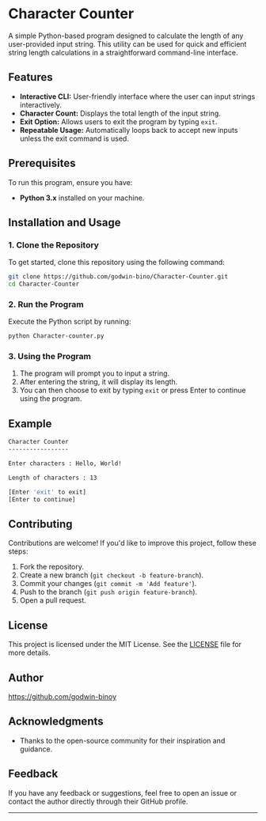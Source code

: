 # Character Counter

A simple Python-based program designed to calculate the length of any user-provided input string. This utility can be used for quick and efficient string length calculations in a straightforward command-line interface.



## Features

- **Interactive CLI:** User-friendly interface where the user can input strings interactively.
- **Character Count:** Displays the total length of the input string.
- **Exit Option:** Allows users to exit the program by typing `exit`.
- **Repeatable Usage:** Automatically loops back to accept new inputs unless the exit command is used.



## Prerequisites

To run this program, ensure you have:

- **Python 3.x** installed on your machine.



## Installation and Usage

### 1. Clone the Repository

To get started, clone this repository using the following command:

```bash
git clone https://github.com/godwin-bino/Character-Counter.git
cd Character-Counter
```

### 2. Run the Program

Execute the Python script by running:

```bash
python Character-counter.py
```

### 3. Using the Program

1. The program will prompt you to input a string.
2. After entering the string, it will display its length.
3. You can then choose to exit by typing `exit` or press Enter to continue using the program.



## Example

```bash
Character Counter
-----------------

Enter characters : Hello, World!

Length of characters : 13

[Enter 'exit' to exit]
[Enter to continue]
```



## Contributing

Contributions are welcome! If you'd like to improve this project, follow these steps:

1. Fork the repository.
2. Create a new branch (`git checkout -b feature-branch`).
3. Commit your changes (`git commit -m 'Add feature'`).
4. Push to the branch (`git push origin feature-branch`).
5. Open a pull request.



## License

This project is licensed under the MIT License. See the [LICENSE](LICENSE) file for more details.



## Author

https://github.com/godwin-binoy



## Acknowledgments

- Thanks to the open-source community for their inspiration and guidance.



## Feedback

If you have any feedback or suggestions, feel free to open an issue or contact the author directly through their GitHub profile.

---
 